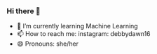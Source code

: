 ### Hi there 👋
- 🌱 I’m currently learning Machine Learning
- 📫 How to reach me: instagram: debbydawn16
- 😄 Pronouns: she/her

<!--
**Debbydawn/Debbydawn** is a ✨ _special_ ✨ repository because its `README.md` (this file) appears on your GitHub profile.

Here are some ideas to get you started:

- 🔭 I’m currently working on ...
- 🌱 I’m currently learning Machine Learning
- 👯 I’m looking to collaborate on ...
- 🤔 I’m looking for help with ...
- 💬 Ask me about ...
- 📫 How to reach me: instagram: debbydawn16
- 😄 Pronouns: she/her
- ⚡ Fun fact: ...
-->
